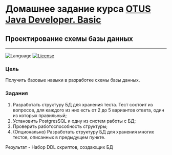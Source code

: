 # Домашнее задание курса [OTUS Java Developer. Basic](https://otus.ru/lessons/java-basic/)

## Проектирование схемы базы данных

---
![Language](https://img.shields.io/github/languages/top/alexey-sidorov-dev/otus-java-sql)
[![License](https://img.shields.io/github/license/alexey-sidorov-dev/otus-java-sql)](https://github.com/alexey-sidorov-dev/otus-java-sql/blob/master/LICENSE)

### Цель

Получить базовые навыки в разработке схемы базы данных.

### Задания

1. Разработать структуру БД для хранения теста. Тест состоит из вопросов, для каждого из них есть от 2 до 5 вариантов ответа, один из которых правильный;
2. Установить PostgresSQL и одну из систем работы с БД;
3. Проверить работоспособность структуры;
4. (Опционально) Разработать структуру БД для хранения многих тестов, описанных в предыдущем пункте.

Результат - Набор DDL скриптов, создающих БД

